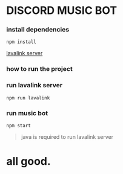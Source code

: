 # DISCORD MUSIC BOT

### install dependencies
```
npm install
```
[lavalink server](https://ci.fredboat.com/viewLog.html?buildId=lastSuccessful&buildTypeId=Lavalink_Build&tab=artifacts&guest=1)

### how to run the project

### run lavalink server
```
npm run lavalink
```

### run music bot
```
npm start
```

> java is required to run lavalink server

# all good.
